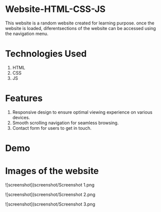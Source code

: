 # Website-HTML-CSS-JS

This website is a random website created for learning purpose. once the website is loaded, diferentsections of the website can be accessed using the navigation menu.

# Technologies Used

1. HTML
2. CSS
3. JS

# Features

1. Responsive design to ensure optimal viewing experience on various devices.
2. Smooth scrolling navigation for seamless browsing.
3. Contact form for users to get in touch.

# Demo

# Images of the website

![screenshot](screenshot/Screenshot 1.png

![screenshot](screenshot/Screenshot 2.png

![screenshot](screenshot/Screenshot 3.png

